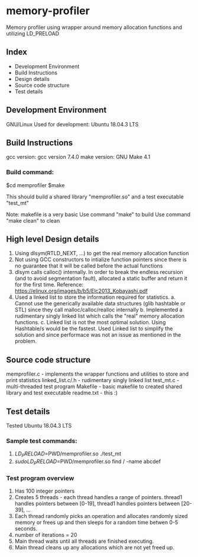 # memory-profiler
Memory profiler using wrapper around memory allocation functions and utilizing LD_PRELOAD

## Index
 - Development Environment
 - Build Instructions
 - Design details
 - Source code structure
 - Test details


## Development Environment
GNU/Linux Used for development: Ubuntu 18.04.3 LTS


## Build Instructions
gcc version: gcc version 7.4.0
make version: GNU Make 4.1

### Build command:
$cd memprofiler
$make

This should build a shared library "memprofiler.so" and a test executable "test_mt"

Note: 
makefile is a very basic
Use command "make" to build
Use command "make clean" to clean

## High level Design details
1. Using dlsym(RTLD_NEXT, ...) to get the real memory allocation function
2. Not using GCC constructors to intialize function pointers since there is no guarantee that it will be called before the actual functions
3. dlsym calls calloc() internally. In order to break the endless recursion (and to avoid segmentation fault), 
   allocated a static buffer and return it for the first time. 
   Reference: https://elinux.org/images/b/b5/Elc2013_Kobayashi.pdf
4. Used a linked list to store the information required for statistics.
    a. Cannot use the generically available data structures (glib hashtable or STL) since they call malloc/calloc/realloc internally
    b. Implemented a rudimentary singly linked list which calls the "real" memory allocation functions.
    c. Linked list is not the most optimal solution. Using Hashtable/s would be the fastest.
        Used Linked list to simplify the solution and since performace was not an issue as mentioned in the problem.

## Source code structure
memprofiler.c - implements the wrapper functions and utilities to store and print statistics
linked_list.c/.h - rudimentary singly linked list
test_mt.c - multi-threaded test program
Makefile - basic makefile to created shared library and test executable
readme.txt - this :)

## Test details
Tested Ubuntu 18.04.3 LTS

### Sample test commands:
1. $LD_PRELOAD=$PWD/memprofiler.so ./test_mt
2. $sudo LD_PRELOAD=$PWD/memprofiler.so find / -name abcdef

### Test program overview
1. Has 100 integer pointers
2. Creates 5 threads -  each thread handles a range of pointers. 
   thread1 handles pointers between [0-19],
   thread1 handles pointers between [20-39],
   ...
3. Each thread randomly picks an operation and allocates randomly sized memory or frees up and then sleeps for a random time betwen 0-5 seconds.
4. number of iterations = 20
5. Main thread waits until all threads are finished executing.
6. Main thread cleans up any allocations which are not yet freed up. 
